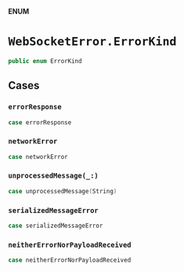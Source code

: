 **ENUM**

# `WebSocketError.ErrorKind`

```swift
public enum ErrorKind
```

## Cases
### `errorResponse`

```swift
case errorResponse
```

### `networkError`

```swift
case networkError
```

### `unprocessedMessage(_:)`

```swift
case unprocessedMessage(String)
```

### `serializedMessageError`

```swift
case serializedMessageError
```

### `neitherErrorNorPayloadReceived`

```swift
case neitherErrorNorPayloadReceived
```
